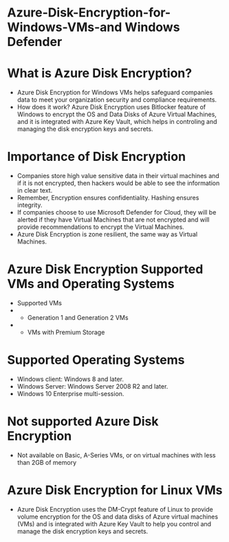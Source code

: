# Azure-Disk-Encryption-for-Windows-VMs-and Windows Defender

# What is Azure Disk Encryption?
- Azure Disk Encryption for Windows VMs helps safeguard companies data to meet your organization security and compliance requirements.
- How does it work? Azure Disk Encryption uses Bitlocker feature of Windows to encrypt the OS and Data Disks of Azure Virtual Machines, and it is integrated with Azure Key Vault, which helps in controling and managing the disk encryption keys and secrets.

# Importance of Disk Encryption
- Companies store high value sensitive data in their virtual machines and if it is not encrypted, then hackers would be able to see the information in clear text.
- Remember, Encryption ensures confidentiality. Hashing ensures integrity.
- If companies choose to use Microsoft Defender for Cloud, they will be alerted if they have Virtual Machines that are not encrypted and will provide recommendations to encrypt the Virtual Machines.
- Azure Disk Encryption is zone resilient, the same way as Virtual Machines.

# Azure Disk Encryption Supported VMs and Operating Systems
- Supported VMs
- - Generation 1 and Generation 2 VMs
- - VMs with Premium Storage

# Supported Operating Systems
- Windows client: Windows 8 and later.
- Windows Server: Windows Server 2008 R2 and later.
- Windows 10 Enterprise multi-session.

# Not supported Azure Disk Encryption
- Not available on Basic, A-Series VMs, or on virtual machines with less than 2GB of memory


# Azure Disk Encryption for Linux VMs
- Azure Disk Encryption uses the DM-Crypt feature of Linux to provide volume encryption for the OS and data disks of Azure virtual machines (VMs) and is integrated with Azure Key Vault to help you control and manage the disk encryption keys and secrets.

